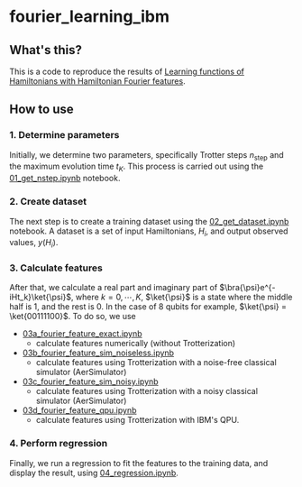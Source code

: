 # fourier_learning_ibm

## What's this?
This is a code to reproduce the results of [Learning functions of Hamiltonians with Hamiltonian Fourier features](https://arxiv.org/abs/2504.16370).

## How to use
### 1. Determine parameters

Initially, we determine two parameters, specifically Trotter steps $n_{\text{step}}$ and the maximum evolution time $t_K$. This process is carried out using the [01_get_nstep.ipynb](01_get_nstep.ipynb) notebook.

### 2. Create dataset

The next step is to create a training dataset using the [02_get_dataset.ipynb](02_get_dataset.ipynb) notebook. A dataset is a set of input Hamiltonians, $H_i$, and output observed values, $y(H_i)$.

### 3. Calculate features

After that, we calculate a real part and imaginary part of $\bra{\psi}e^{-iHt_k}\ket{\psi}$, where $k=0, \cdots, K$, $\ket{\psi}$ is a state where the middle half is 1, and the rest is 0. In the case of 8 qubits for example, $\ket{\psi} = \ket{00111100}$. To do so, we use
- [03a_fourier_feature_exact.ipynb](03a_fourier_feature_exact.ipynb)
    - calculate features numerically (without Trotterization)
- [03b_fourier_feature_sim_noiseless.ipynb](03b_fourier_feature_sim_noiseless.ipynb)
    - calculate features using Trotterization with a noise-free classical simulator (AerSimulator)
- [03c_fourier_feature_sim_noisy.ipynb](03c_fourier_feature_sim_noisy.ipynb)
    - calculate features using Trotterization with a noisy classical simulator (AerSimulator)
- [03d_fourier_feature_qpu.ipynb](03d_fourier_feature_qpu.ipynb)
    - calculate features using Trotterization with IBM's QPU.

### 4. Perform regression

Finally, we run a regression to fit the features to the training data, and display the result, using [04_regression.ipynb](04_regression.ipynb).


